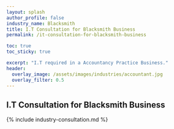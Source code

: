 ```yaml
---
layout: splash 
author_profile: false 
industry_name: Blacksmith
title: I.T Consultation for Blacksmith Business
permalink: /it-consultation-for-blacksmith-business

toc: true
toc_sticky: true

excerpt: "I.T required in a Accountancy Practice Business."
header:
  overlay_image: /assets/images/industries/accountant.jpg
  overlay_filter: 0.5 
---
```


## I.T Consultation for Blacksmith Business

{% include industry-consultation.md %}
